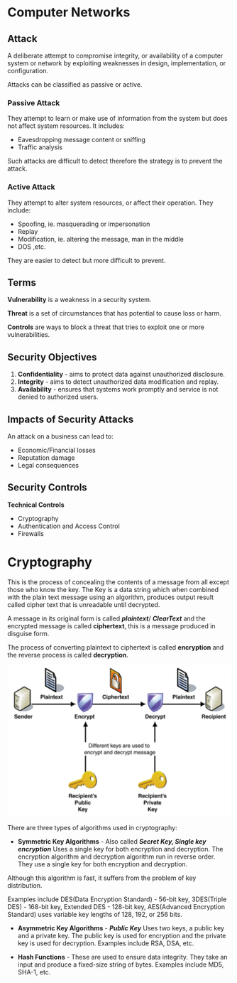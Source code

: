 # Computer Networks

## Attack
 A deliberate attempt to compromise integrity, or availability of a computer system or network by exploiting weaknesses in design, implementation, or configuration.

Attacks can be classified as passive or active.

### Passive Attack
They attempt to learn or make use of information from the system but does not affect system resources. It includes:

- Eavesdropping message content or sniffing
- Traffic analysis

Such attacks are difficult to detect therefore the strategy is to prevent the attack.

### Active Attack
They attempt to alter system resources, or affect their operation. They include:

- Spoofing, ie. masquerading or impersonation
- Replay
- Modification, ie. altering the message, man in the middle
- DOS ,etc.

They are easier to detect but more difficult to prevent.

## Terms
**Vulnerability** is a weakness in a security system.

**Threat** is a set of circumstances that has potential to cause loss or harm.

**Controls** are ways to block a threat that tries to exploit one or more vulnerabilities.

## Security Objectives

1. **Confidentiality** - aims to protect data against unauthorized disclosure.
2. **Integrity** - aims to detect unauthorized data modification and replay.
3. **Availability** - ensures that systems work promptly and service is not denied to authorized users.

## Impacts of Security Attacks

An attack on a business can lead to:

- Economic/Financial losses
- Reputation damage
- Legal consequences

## Security Controls

**Technical Controls** 
 - Cryptography
 - Authentication and Access Control
 - Firewalls

# Cryptography 

This is the process of concealing the contents of a message from all except those who know the key.
The Key is a data string which when combined with the plain text message using an algorithm, produces output result called cipher text that is unreadable until decrypted.

A message in its original form is called ***plaintext***/ ***ClearText*** and the encrypted message is called **ciphertext**, this is a message produced in disguise form.

The process of converting plaintext to ciphertext is called **encryption** and the reverse process is called **decryption**.

![Alt text](image.png)

There are three types of algorithms used in cryptography:

- **Symmetric Key Algorithms** - Also called 
***Secret Key, Single key encryption*** Uses a single key for both encryption and decryption. The encryption algorithm and decryption algorithm run in reverse order. 
They use a single key for both encryption and decryption.

Although this algorithm is fast, it suffers from the problem of key distribution.

Examples include 
DES(Data Encryption Standard) - 56-bit key, 
 3DES(Triple DES) - 168-bit key,
 Extended DES - 128-bit key,
 AES(Advanced Encryption Standard) uses variable key lengths of 128, 192, or 256 bits.

- **Asymmetric Key Algorithms** - ***Public Key*** Uses two keys, a public key and a private key. The public key is used for encryption and the private key is used for decryption. Examples include RSA, DSA, etc.

- **Hash Functions** - These are used to ensure data integrity. They take an input and produce a fixed-size string of bytes. Examples include MD5, SHA-1, etc.

